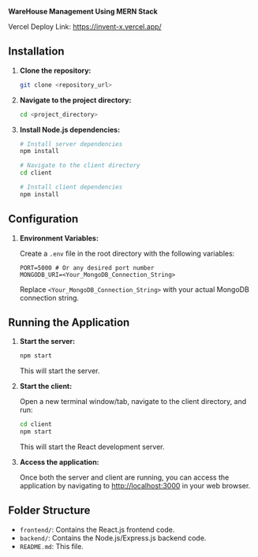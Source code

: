 **WareHouse Management Using MERN Stack**

Vercel Deploy Link: https://invent-x.vercel.app/
## Installation

1. **Clone the repository:**

    ```bash
    git clone <repository_url>
    ```

2. **Navigate to the project directory:**

    ```bash
    cd <project_directory>
    ```

3. **Install Node.js dependencies:**

    ```bash
    # Install server dependencies
    npm install
    
    # Navigate to the client directory
    cd client
    
    # Install client dependencies
    npm install
    ```

## Configuration

1. **Environment Variables:**

    Create a `.env` file in the root directory with the following variables:

    ```plaintext
    PORT=5000 # Or any desired port number
    MONGODB_URI=<Your_MongoDB_Connection_String>
    ```

    Replace `<Your_MongoDB_Connection_String>` with your actual MongoDB connection string.

## Running the Application

1. **Start the server:**

    ```bash
    npm start
    ```

    This will start the server.

2. **Start the client:**

    Open a new terminal window/tab, navigate to the client directory, and run:

    ```bash
    cd client
    npm start
    ```

    This will start the React development server.

3. **Access the application:**

    Once both the server and client are running, you can access the application by navigating to [http://localhost:3000](http://localhost:3000) in your web browser.

## Folder Structure

- `frontend/`: Contains the React.js frontend code.
- `backend/`: Contains the Node.js/Express.js backend code.
- `README.md`: This file.
